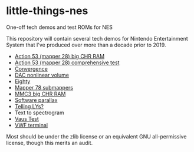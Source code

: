 # little-things-nes
One-off tech demos and test ROMs for NES

This repository will contain several tech demos for Nintendo
Entertainment System that I've produced over more than a decade
prior to 2019.

- [Action 53 (mapper 28) big CHR RAM](https://forums.nesdev.com/viewtopic.php?p=190851#p190851)
- [Action 53 (mapper 28) comprehensive test](http://forums.nesdev.com/viewtopic.php?p=102693#p102693)
- [Convergence](https://forums.nesdev.com/viewtopic.php?p=215229#p215229)
- [DAC nonlinear volume](https://forums.nesdev.com/viewtopic.php?f=6&t=16726)
- [Eighty](https://forums.nesdev.com/viewtopic.php?p=95153#p95153)
- [Mapper 78 submappers](https://forums.nesdev.com/viewtopic.php?p=208395#p208395)
- [MMC3 big CHR RAM](https://forums.nesdev.com/viewtopic.php?f=3&t=13890)
- [Software parallax](https://forums.nesdev.com/viewtopic.php?f=22&t=16419)
- [Telling LYs?](https://forums.nesdev.com/viewtopic.php?f=22&t=18998)
- Text to spectrogram
- [Vaus Test](https://forums.nesdev.com/viewtopic.php?f=22&t=10662)
- [VWF terminal](https://forums.nesdev.com/viewtopic.php?f=2&t=12436)

Most should be under the zlib license or an equivalent GNU
all-permissive license, though this merits an audit.

